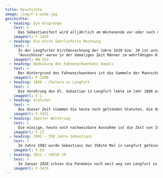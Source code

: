 ```yaml
---
title: Geschichte
image: /img/F-1-wide.jpg
geschichte:
  - heading: Die Ursprünge
    text: >
      Das Sebastianifest wird alljährlich am Wochenende vor oder nach dem Gedenktag des Hl. Sebastian am 20. Januar gefeiert. Es geht auf ein Gelübde der Lengfurter Bevölkerung aus dem Pestjahr 1632 zurück. Auf Grund der Fürbitte an den Hl. Sebastian soll die Pest gewichen sein. Die Lengfurter Bürger gelobten, alljährlich den Festtag des Hl. Sebastian zu begehen. Es ist möglich, dass die Verehrung des Hl. Sebastian in Lengfurt noch weiter zurückgeht. Bereits im Mittelalter gab es in vielen Orten der Region sogenannte Sebastiani-Schützenbruderschaften. Viele Ortschaften hatten, wie auch Lengfurt, zur Verteidigung der Dorfmauer eine "Bürgerwehr".
    imageUrl: F-1435
  - heading: Die erste überlieferte Rechnung
    text: >
      In der Lengfurter Kirchenrechnung der Jahre 1638 bzw. 39 ist unter "Ausgabegeld" vermerkt: "2 Gulden, 8 Kreuzer und 4 Pfennige für eine alte Ausschussfahne, welche jetztunder auf das Fest S.Sebastiani gebraucht wird…".
      "Ausschüsse" waren in der damaligen Zeit Männer im wehrfähigen Alter der einzelnen Dörfer, die während eines Feldzuges der regulären Soldaten den Wachdienst an der Festung in Würzburg übernehmen mussten.
    imageUrl: WW-153
  - heading: Bedeutung des Fahnenschwenkens damals 
    text: >
      Der Hintergrund des Fahnenschwenkens ist das Sammeln der Mannschaft um die jeweilige Fahne der militärischen Einheit. Solange die Fahne im Kampf gehalten wird, ist die Schlacht auch noch nicht verloren. Für die kämpfende Mannschaft stellte die Fahne auch ein weithin sichtbares Zeichen zur Orientierung dar. Im Mittelalter wurde das Fahnenschwingen bei religiösen, zivilen und militärischen Feierlichkeiten angewandt.
    imageUrl: F-3200
  - heading: 1866 – Cholera in Lengfurt
    text: >
      Die Verehrung des Hl. Sebastian in Lengfurt lebte im Jahr 1866 erneut auf, als innerhalb von 24 Stunden zwei Todesfälle durch die Cholera im Ort zu beklagen waren. Die Lengfurter erinnerten sich an die Hilfe des Hl. Sebastian in früherer Zeit und erneuerten das Gelübde. Auch die Cholera erlosch. Eines der ersten Fotos von Sebastiani entstand ca. 30 Jahre später.
    imageUrl: F-1
  - heading: Statuten
    text: >
      Aus dieser Zeit stammen die heute noch geltenden Statuten, die den Ablauf des Sebastanifestes bis ins Einzelne regeln. Es ist davon auszugehen, dass seit 1866 das Fest in der festgelegten Form durch die Lengfurter begangen wurde. Selbst während des ersten Weltkrieges wurde in Lengfurt mit den Zuhause verbliebenen das Sebastinifest gefeiert wie das Foto von 1914 oder 15 zeigt.
    imageUrl: F-3451
  - heading: Zweiter Weltkrieg
    text: > 
      Die einzige, heute noch nachweisbare Ausnahme ist die Zeit von 1943 bis 1950. Zunächst verboten die Nationalsozialisten und anschließend die Amerikaner als Besatzungsmacht den militärischen Aufzug mit Waffen und Marschmusik. Nachdem die funktionsfähigen Waffen unbrauchbar gemacht wurden und durch geschicktes und zähes Verhandeln des damaligen Hauptmanns Edmund Väth mit beiden Machthabern, konnte der Fortbestand der Feierlichkeiten erreicht werden. Für seine Verdienste wurde Edmund Väth zum Ehrenhauptmann ernannt.
    imageUrl: F-13
  - heading: 1982 – 350 Jahre Sebastiani
    text: | 
      Im Jahre 1982 wurde Sebastiani das 350ste Mal in Lengfurt gefeiert. Aus diesem Anlass kam auch Bischof Paul-Werner Scheele aus Würzburg. Ihm zu Ehren wurde der Ablauf in diesem Jahr etwas angepasst. So holte ihn der Festzug bereits vom Pfarrheim ab. Gemeinsam mit den Sebastiani-Männern zogen sie dann in die Kirche ein.
    imageUrl: F-69
  - heading: 2021 – COVID-19
    text: > 
      Im Januar 2020 schien die Pandemie noch weit weg von Lengfurt zu sein. Doch im Januar 2021 mussten wir aufgrund der COVID-19-Pandemie auf das militärische Zeremoniell des Sebastiani-Festes verzichten. Mit den Gottesdiensten am Sebastiani-Sonntag halten wir das Gelübde der Vorfahren aufrecht – Cronona-gerecht.
    imageUrl: F-3476
---
```

